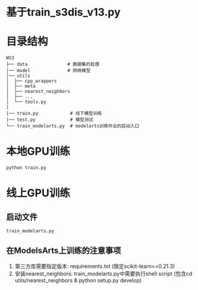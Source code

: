# 基于train_s3dis_v13.py

# 目录结构
```shell
WS3
├── data               # 数据集的处理
│── model              # 网络模型
|── utils                             
│  ├── cpp_wrappers
│  ├── meta
│  ├── nearest_neighbors
│  ├── ...
|  └── tools.py
|
|── train.py            # 线下模型训练
|── test.py             # 模型测试
└── train_modelarts.py  # modelarts训练作业的启动入口
```

# 本地GPU训练
```shell
python train.py
```


# 线上GPU训练
## 启动文件
```shell
train_modelarts.py
```
## 在ModelsArts上训练的注意事项
1. 第三方库需要指定版本: requirements.txt (限定scikit-learn==0.21.3)
2. 安装nearest_neighbors: train_modelarts.py中需要执行shell script (包含cd utils/nearest_neighbors & python setup.py develop)

